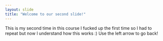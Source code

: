 ```yaml
---
layout: slide
title: "Welcome to our second slide!"
---
```

This is my second time in this course I fucked up the first time so I had to repeat but now I understand how this works :)
Use the left arrow to go back!

